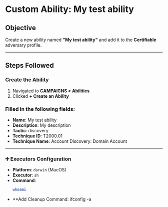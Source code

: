 # Custom Ability: My test ability

## Objective
Create a new ability named **"My test ability"** and add it to the **Certifiable** adversary profile.

---

##  Steps Followed

### Create the Ability
1. Navigated to **CAMPAIGNS > Abilities**
2. Clicked **+ Create an Ability**

### Filled in the following fields:
- **Name**: My test ability  
- **Description**: My description  
- **Tactic**: discovery  
- **Technique ID**: T2000.01  
- **Technique Name**: Account Discovery: Domain Account

---

### ➕ Executors Configuration
- **Platform**: `darwin` (MacOS)
- **Executor**: `sh`
- **Command**:
  ```sh
  whoami
- **Add Cleanup Command:
  ifconfig -a
